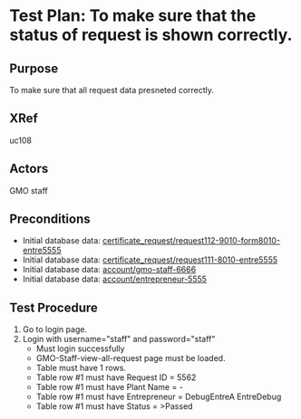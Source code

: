 Test Plan:  To make sure that the status of request is shown correctly.
=======================================================================

## Purpose

To make sure that all request data presneted correctly.


## XRef

uc108


## Actors

GMO staff


## Preconditions

* Initial database data: [certificate_request/request112-9010-form8010-entre5555](../../../casper/fixtures/certificate_request/request112-9010-form8010-entre5555.yml)
* Initial database data: [certificate_request/request111-8010-entre5555](../../../casper/fixtures/certificate_request/request111-8010-entre5555.yml)
* Initial database data: [account/gmo-staff-6666](../../../casper/fixtures/account/gmo-staff-6666.yml)
* Initial database data: [account/entrepreneur-5555](../../../casper/fixtures/account/entrepreneur-5555.yml)


## Test Procedure

1. Go to login page.
2. Login with username="staff" and password="staff"
    * Must login successfully
    * GMO-Staff-view-all-request page must be loaded.
    * Table must have 1 rows.
    * Table row #1 must have Request ID = 5562
    * Table row #1 must have Plant Name = -
    * Table row #1 must have Entrepreneur = DebugEntreA EntreDebug
    * Table row #1 must have Status = >Passed


